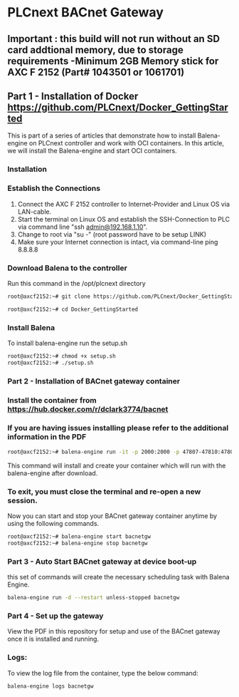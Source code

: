 # PLCnext BACnet Gateway

## Important : this build will not run without an SD card addtional memory, due to storage requirements -Minimum 2GB Memory stick for AXC F 2152 (Part# 1043501 or 1061701)

## Part 1 - Installation of Docker https://github.com/PLCnext/Docker_GettingStarted
This is part of a series of articles that demonstrate how to install Balena-engine on PLCnext controller and work with OCI containers. In this article, we will install the Balena-engine and start OCI containers.

### Installation

### Establish the Connections
1. Connect the AXC F 2152 controller to Internet-Provider and Linux OS via LAN-cable.
2. Start the terminal on Linux OS and establish the SSH-Connection to PLC via command line "ssh admin@192.168.1.10".
3. Change to root via "su -" (root password have to be setup LINK)
4. Make sure your Internet connection is intact, via command-line ping 8.8.8.8


### Download Balena to the controller
Run this command in the /opt/plcnext directory
```bash
root@axcf2152:~# git clone https://github.com/PLCnext/Docker_GettingStarted.git 

root@axcf2152:~# cd Docker_GettingStarted
```
### Install Balena

To install balena-engine run the setup.sh
```bash
root@axcf2152:~# chmod +x setup.sh
root@axcf2152:~# ./setup.sh
```
### Part 2 - Installation of BACnet gateway container

### Install the container from https://hub.docker.com/r/dclark3774/bacnet

### If you are having issues installing please refer to the additional information in the PDF

```bash
root@axcf2152:~# balena-engine run -it -p 2000:2000 -p 47807-47810:47807-47810 --network=host --privileged --name=bacnetgw dclark3774/bacnet:v005
```
This command will install and create your container which will run with the balena-engine after download.

### To exit, you must close the terminal and re-open a new session.

Now you can start and stop your BACnet gateway container anytime by using the following commands.
```bash
root@axcf2152:~# balena-engine start bacnetgw
root@axcf2152:~# balena-engine stop bacnetgw
```
### Part 3 - Auto Start BACnet gateway at device boot-up

this set of commands will create the necessary scheduling task with Balena Engine.

```bash
balena-engine run -d --restart unless-stopped bacnetgw
```
### Part 4 - Set up the gateway

View the PDF in this repository for setup and use of the BACnet gateway once it is installed and running.

### Logs:

To view the log file from the container, type the below command:

```bash
balena-engine logs bacnetgw
```

